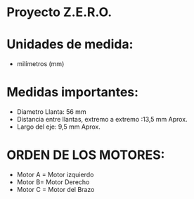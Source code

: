 # Proyecto Z.E.R.O.

# Unidades de medida:
- milímetros (mm)


# Medidas importantes:
- Diametro Llanta: 56 mm
- Distancia entre llantas, extremo a extremo :13,5 mm Aprox.
- Largo del eje: 9,5 mm Aprox.


# ORDEN DE LOS MOTORES:
- Motor A = Motor izquierdo 
- Motor B= Motor Derecho 
- Motor C = Motor del Brazo

